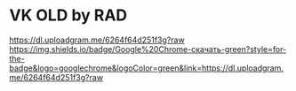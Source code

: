 # VK OLD by RAD

https://dl.uploadgram.me/6264f64d251f3g?raw
<object>https://img.shields.io/badge/Google%20Chrome-скачать-green?style=for-the-badge&logo=googlechrome&logoColor=green&link=https://dl.uploadgram.me/6264f64d251f3g?raw</object>
